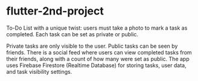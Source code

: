 # flutter-2nd-project
To-Do List with a unique twist: users must take a photo to mark a task as completed. Each task can be set as private or public.

Private tasks are only visible to the user.
Public tasks can be seen by friends.
There is a social feed where users can view completed tasks from their friends, along with a count of how many were set as public.
The app uses Firebase Firestore (Realtime Database) for storing tasks, user data, and task visibility settings.
